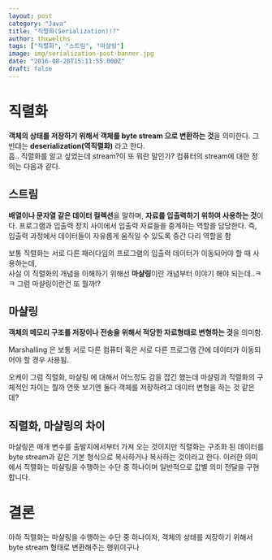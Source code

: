 ```yaml
---
layout: post
category: "Java"
title: "직렬화(Serialization)!?"
author: thxwelchs
tags: ["직렬화", "스트림", "마샬링"]
image: img/serialization-post-banner.jpg
date: "2016-08-20T15:11:55.000Z"
draft: false
---
```


# 직렬화
**객체의 상태를 저장하기 위해서 객체를 byte stream 으로 변환하는 것**을 의미한다. 그 반대는 **deserialization(역직렬화)** 라고 한다.\
흠.. 직렬화를 알고 싶었는데 stream?이 또 뭐란 말인가? 컴퓨터의 stream에 대한 정의는 다음과 같다.

## 스트림
**배열이나 문자열 같은 데이터 컬렉션**을 말하며, **자료를 입출력하기 위하여 사용하는 것**이다. 프로그램과 입출력 장치 사이에서 입출력 자료들을 중계하는 역할을 담당한다. 즉, 입출력 과정에서 데이터들이 자유롭게 움직일 수 있도록 중간 다리 역할을 함

보통 직렬화는 서로 다른 패러다임의 프로그램의 입출력 데이터가 이동되어야 할 때 사용하는데,\
사실 이 직렬화의 개념을 이해하기 위해선 **마샬링**이란 개념부터 이야기 해야 되는데..ㅋㅋ
그럼 마샬링이란건 또 뭘까!?

## 마샬링
**객체의 메모리 구조를 저장이나 전송을 위해서 적당한 자료형태로 변형하는 것**을 의미함.

Marshalling 은 보통 서로 다른 컴퓨터 혹은 서로 다른 프로그램 간에 데이터가 이동되어야 할 경우 사용됨.


오케이 그럼 직렬화, 마샬링 에 대해서 어느정도 감을 잡긴 했는데 마샬링과 직렬화의 구체적인 차이는 뭘까 언뜻 보기엔 둘다 객체를 저장하려고 데이터 변형을 하는 것 같은데?

## 직렬화, 마샬링의 차이
마샬링은 매개 변수를 출발지에서부터 가져 오는 것이지만 직렬화는 구조화 된 데이터를 byte stream과 같은 기본 형식으로 복사하거나 복사하는 것이라고 한다.
이러한 의미에서 직렬화는 마샬링을 수행하는 수단 중 하나이며 일반적으로 값별 의미 전달을 구현합니다.



# 결론
아하 직렬화는 마샬링을 수행하는 수단 중 하나이자, 객체의 상태를 저장하기 위해서 byte stream 형태로 변환해주는 행위이구나